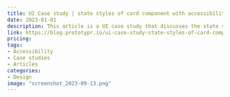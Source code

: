 ```yaml
---
title: UI Case study | state styles of card component with accessibility in mind
date: 2023-01-01
description: This article is a UI case study that discusses the state styles of a card component with accessibility in mind.
link: https://blog.prototypr.io/ui-case-study-state-styles-of-card-component-with-accessibility-in-mind-2f30137c6108
pricing: 
tags: 
- Accessibility
- Case studies
- Articles
categories: 
- Design
image: "screenshot_2023-09-13.png"
---
```

